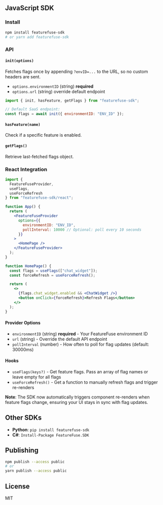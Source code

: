 ## JavaScript SDK

### Install

```bash
npm install featurefuse-sdk
# or yarn add featurefuse-sdk
```

### API

#### `init(options)`

Fetches flags once by appending `?envID=...` to the URL, so no custom headers are sent.

- `options.environmentID` (string) **required**
- `options.url` (string) override default endpoint

```js
import { init, hasFeature, getFlags } from "featurefuse-sdk";

// Default SaaS endpoint:
const flags = await init({ environmentID: "ENV_ID" });
```

#### `hasFeature(name)`

Check if a specific feature is enabled.

#### `getFlags()`

Retrieve last-fetched flags object.

### React Integration

```jsx
import {
  FeatureFuseProvider,
  useFlags,
  useForceRefresh
} from "featurefuse-sdk/react";

function App() {
  return (
    <FeatureFuseProvider
      options={{
        environmentID: "ENV_ID",
        pollInterval: 10000 // Optional: poll every 10 seconds
      }}
    >
      <HomePage />
    </FeatureFuseProvider>
  );
}

function HomePage() {
  const flags = useFlags(["chat_widget"]);
  const forceRefresh = useForceRefresh();

  return (
    <>
      {flags.chat_widget.enabled && <ChatWidget />}
      <button onClick={forceRefresh}>Refresh Flags</button>
    </>
  );
}
```

#### Provider Options

- `environmentID` (string) **required** - Your FeatureFuse environment ID
- `url` (string) - Override the default API endpoint
- `pollInterval` (number) - How often to poll for flag updates (default: 30000ms)

#### Hooks

- `useFlags(keys?)` - Get feature flags. Pass an array of flag names or leave empty for all flags
- `useForceRefresh()` - Get a function to manually refresh flags and trigger re-renders

**Note**: The SDK now automatically triggers component re-renders when feature flags change, ensuring your UI stays in sync with flag updates.

## Other SDKs

- **Python**: `pip install featurefuse-sdk`
- **C#**: `Install-Package FeatureFuse.SDK`

## Publishing

```bash
npm publish --access public
# or
yarn publish --access public
```

## License

MIT
